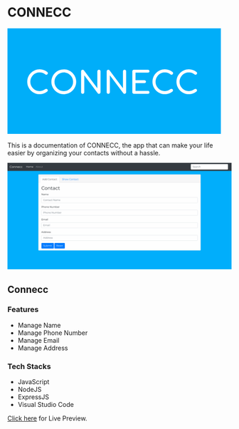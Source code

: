 # CONNECC

![Logo](images/logo.png)

This is a documentation of CONNECC, the app that can make your life easier by organizing your contacts without a hassle.

![Interface](images/interface.png)
## Connecc  

### Features
- Manage Name
- Manage Phone Number
- Manage Email
- Manage Address

### Tech Stacks
- JavaScript
- NodeJS
- ExpressJS
- Visual Studio Code


[Click here](https://stackfinite.github.io/connecc) for Live Preview.